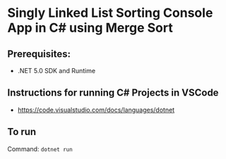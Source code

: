 # Singly Linked List Sorting Console App in C# using Merge Sort

## Prerequisites:

- .NET 5.0 SDK and Runtime

## Instructions for running C# Projects in VSCode

- https://code.visualstudio.com/docs/languages/dotnet

## To run

Command: `dotnet run`
